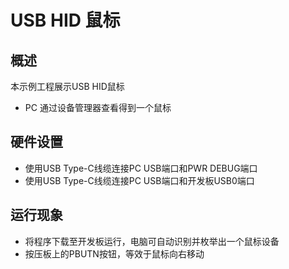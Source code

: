 # USB HID 鼠标

## 概述

本示例工程展示USB HID鼠标

- PC 通过设备管理器查看得到一个鼠标

## 硬件设置

- 使用USB Type-C线缆连接PC USB端口和PWR DEBUG端口
- 使用USB Type-C线缆连接PC USB端口和开发板USB0端口

## 运行现象

- 将程序下载至开发板运行，电脑可自动识别并枚举出一个鼠标设备
- 按压板上的PBUTN按钮，等效于鼠标向右移动


